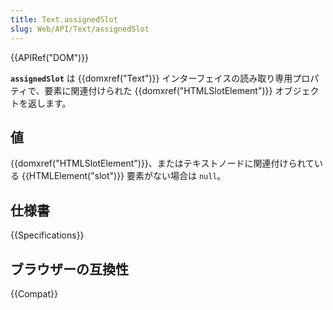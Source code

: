 ```yaml
---
title: Text.assignedSlot
slug: Web/API/Text/assignedSlot
---
```

{{APIRef("DOM")}}

**`assignedSlot`** は {{domxref("Text")}} インターフェイスの読み取り専用プロパティで、要素に関連付けられた {{domxref("HTMLSlotElement")}} オブジェクトを返します。

## 値

{{domxref("HTMLSlotElement")}}、またはテキストノードに関連付けられている {{HTMLElement("slot")}} 要素がない場合は `null`。

## 仕様書

{{Specifications}}

## ブラウザーの互換性

{{Compat}}
